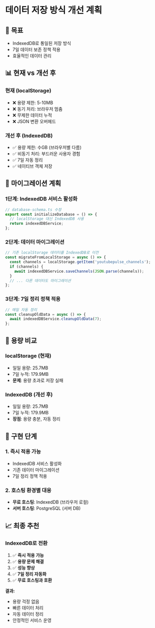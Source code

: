 # 데이터 저장 방식 개선 계획

## 🎯 목표
- IndexedDB로 통일된 저장 방식
- 7일 데이터 보존 정책 적용
- 효율적인 데이터 관리

## 📊 현재 vs 개선 후

### **현재 (localStorage)**
- ❌ 용량 제한: 5-10MB
- ❌ 동기 처리: 브라우저 멈춤
- ❌ 무제한 데이터 누적
- ❌ JSON 변환 오버헤드

### **개선 후 (IndexedDB)**
- ✅ 용량 제한: 수GB (브라우저별 다름)
- ✅ 비동기 처리: 부드러운 사용자 경험
- ✅ 7일 자동 정리
- ✅ 네이티브 객체 저장

## 🔄 마이그레이션 계획

### **1단계: IndexedDB 서비스 활성화**
```javascript
// database-schema.ts 수정
export const initializeDatabase = () => {
  // localStorage 대신 IndexedDB 사용
  return indexedDBService;
};
```

### **2단계: 데이터 마이그레이션**
```javascript
// 기존 localStorage 데이터를 IndexedDB로 이전
const migrateFromLocalStorage = async () => {
  const channels = localStorage.getItem('youtubepulse_channels');
  if (channels) {
    await indexedDBService.saveChannels(JSON.parse(channels));
  }
  // ... 다른 데이터도 마이그레이션
};
```

### **3단계: 7일 정리 정책 적용**
```javascript
// 매일 자동 정리
const cleanupOldData = async () => {
  await indexedDBService.cleanupOldData(7);
};
```

## 💾 용량 비교

### **localStorage (현재)**
- 일일 용량: 25.7MB
- 7일 누적: 179.9MB
- **문제**: 용량 초과로 저장 실패

### **IndexedDB (개선 후)**
- 일일 용량: 25.7MB
- 7일 누적: 179.9MB
- **장점**: 용량 충분, 자동 정리

## 🚀 구현 단계

### **1. 즉시 적용 가능**
- IndexedDB 서비스 활성화
- 기존 데이터 마이그레이션
- 7일 정리 정책 적용

### **2. 호스팅 환경별 대응**
- **무료 호스팅**: IndexedDB (브라우저 로컬)
- **서버 호스팅**: PostgreSQL (서버 DB)

## 📈 최종 추천

### **IndexedDB로 전환**
1. ✅ **즉시 적용 가능**
2. ✅ **용량 문제 해결**
3. ✅ **성능 향상**
4. ✅ **7일 정리 자동화**
5. ✅ **무료 호스팅과 호환**

**결과:**
- 용량 걱정 없음
- 빠른 데이터 처리
- 자동 데이터 정리
- 안정적인 서비스 운영






